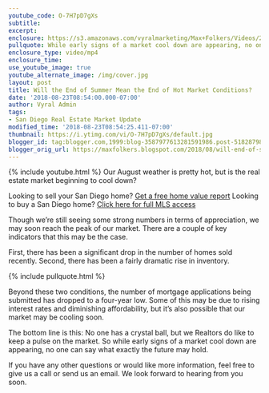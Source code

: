 ```yaml
---
youtube_code: O-7H7pD7gXs
subtitle:
excerpt:
enclosure: https://s3.amazonaws.com/vyralmarketing/Max+Folkers/Videos/2018/Is+The+Market+Cooling+Down+This+Summer%253F+-+San+Diego+Real+Estate+Agent.mp4
pullquote: While early signs of a market cool down are appearing, no one can say what exactly the future may hold.
enclosure_type: video/mp4
enclosure_time:
use_youtube_image: true
youtube_alternate_image: /img/cover.jpg
layout: post
title: Will the End of Summer Mean the End of Hot Market Conditions?
date: '2018-08-23T08:54:00.000-07:00'
author: Vyral Admin
tags:
- San Diego Real Estate Market Update
modified_time: '2018-08-23T08:54:25.411-07:00'
thumbnail: https://i.ytimg.com/vi/O-7H7pD7gXs/default.jpg
blogger_id: tag:blogger.com,1999:blog-3587977613281591986.post-5182879885467871403
blogger_orig_url: https://maxfolkers.blogspot.com/2018/08/will-end-of-summer-mean-end-of-hot.html
---
```

{% include youtube.html %}
Our August weather is pretty hot, but is the real estate market beginning to cool down?

<div class="post-cta">
Looking to sell your San Diego home? <a href="http://www.sandiegocityhomevalues.com/" target="_blank">Get a free home value report</a>
Looking to buy a San Diego home? <a href="http://maxfolkers.com/" target="_blank">Click here for full MLS access</a>
</div>

Though we’re still seeing some strong numbers in terms of appreciation, we may soon reach the peak of our market. There are a couple of key indicators that this may be the case.

First, there has been a significant drop in the number of homes sold recently. Second, there has been a fairly dramatic rise in inventory.

{% include pullquote.html %}

Beyond these two conditions, the number of mortgage applications being submitted has dropped to a four-year low. Some of this may be due to rising interest rates and diminishing affordability, but it’s also possible that our market may be cooling soon.

The bottom line is this: No one has a crystal ball, but we Realtors do like to keep a pulse on the market. So while early signs of a market cool down are appearing, no one can say what exactly the future may hold.

If you have any other questions or would like more information, feel free to give us a call or send us an email. We look forward to hearing from you soon.
